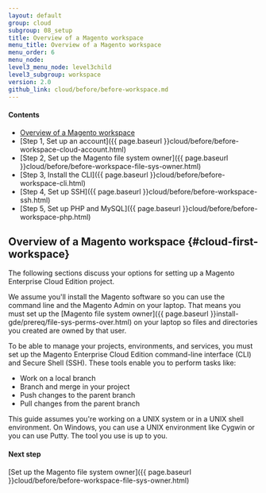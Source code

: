 ```yaml
---
layout: default
group: cloud
subgroup: 08_setup
title: Overview of a Magento workspace
menu_title: Overview of a Magento workspace
menu_order: 6
menu_node: 
level3_menu_node: level3child
level3_subgroup: workspace
version: 2.0
github_link: cloud/before/before-workspace.md
---
```


#### Contents
*	[Overview of a Magento workspace](#cloud-first-workspace)
*	[Step 1, Set up an account]({{ page.baseurl }}cloud/before/before-workspace-cloud-account.html)
*	[Step 2, Set up the Magento file system owner]({{ page.baseurl }}cloud/before/before-workspace-file-sys-owner.html)
*	[Step 3, Install the CLI]({{ page.baseurl }}cloud/before/before-workspace-cli.html)
*	[Step 4, Set up SSH]({{ page.baseurl }}cloud/before/before-workspace-ssh.html)
*	[Step 5, Set up PHP and MySQL]({{ page.baseurl }}cloud/before/before-workspace-php.html)

## Overview of a Magento workspace {#cloud-first-workspace}
The following sections discuss your options for setting up a Magento Enterprise Cloud Edition project.

We assume you'll install the Magento software so you can use the command line and the Magento Admin on your laptop. That means you must set up the [Magento file system owner]({{ page.baseurl }}install-gde/prereq/file-sys-perms-over.html) on your laptop so files and directories you created are owned by that user.

To be able to manage your projects, environments, and services, you must set up the Magento Enterprise Cloud Edition command-line interface (CLI) and Secure Shell (SSH). These tools enable you to perform tasks like:

*	Work on a local branch
*	Branch and merge in your project
*	Push changes to the parent branch
*	Pull changes from the parent branch

This guide assumes you're working on a UNIX system or in a UNIX shell environment. On Windows, you can use a UNIX environment like Cygwin or you can use Putty. The tool you use is up to you.

#### Next step
[Set up the Magento file system owner]({{ page.baseurl }}cloud/before/before-workspace-file-sys-owner.html)


